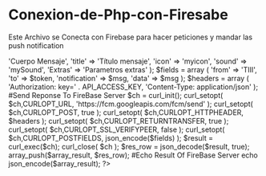 # Conexion-de-Php-con-Firesabe
Este Archivo se Conecta con Firebase para hacer peticiones y mandar las push notification

<?php
header('Content-type: application/json');
$token = $_GET['tok'];

    #API access key from Google API's Console
    define( 'API_ACCESS_KEY', ' --------------------- ' );
    #prep the bundle
     $msg = array
          (
		'body' 	=> 'Cuerpo Mensaje',
		'title'	=> 'Título mensaje',
        'icon'	=> 'myicon',
        'sound' => 'mySound',
        'Extras' => 'Parametros extras'
          );

	$fields = array
			(
				'from'          => 'TIII',
				'to'		    => $token,
				'notification'	=> $msg,
				'data'          => $msg
			);
	
	
	$headers = array
			(
				'Authorization: key=' . API_ACCESS_KEY,
				'Content-Type: application/json'
			);

#Send Reponse To FireBase Server	
		$ch = curl_init();
		curl_setopt( $ch,CURLOPT_URL, 'https://fcm.googleapis.com/fcm/send' );
		curl_setopt( $ch,CURLOPT_POST, true );
		curl_setopt( $ch,CURLOPT_HTTPHEADER, $headers );
		curl_setopt( $ch,CURLOPT_RETURNTRANSFER, true );
		curl_setopt( $ch,CURLOPT_SSL_VERIFYPEER, false );
		curl_setopt( $ch,CURLOPT_POSTFIELDS, json_encode($fields) );
		$result = curl_exec($ch);
		curl_close( $ch );
    
    $res_row = json_decode($result, true);
    array_push($array_result, $res_row);
#Echo Result Of FireBase Server
echo json_encode($array_result);
?>
